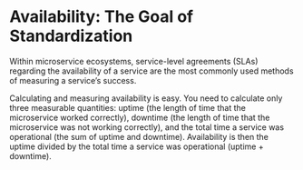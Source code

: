 # Availability: The Goal of Standardization

Within microservice ecosystems, service-level agreements (SLAs) regarding the availability of a service are the most commonly used methods of measuring a service’s success.

Calculating and measuring availability is easy. You need to calculate only three measurable quantities: uptime (the length of time that the microservice worked correctly), downtime (the length of time that the microservice was not working correctly), and the total time a service was operational (the sum of uptime and downtime). Availability is then the uptime divided by the total time a service was operational (uptime + downtime).